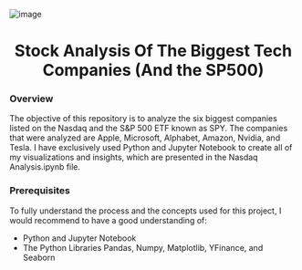 ![image](https://upload.wikimedia.org/wikipedia/commons/thumb/8/87/NASDAQ_Logo.svg/1200px-NASDAQ_Logo.svg.png)
# <div align='center'>Stock Analysis Of The Biggest Tech Companies (And the SP500)</div>
### Overview

The objective of this repository is to analyze the six biggest companies listed on the Nasdaq and the S&P 500 ETF known as SPY. The companies that were analyzed are Apple, Microsoft, Alphabet, Amazon, Nvidia, and Tesla. I have exclusively used Python and Jupyter Notebook to create all of my visualizations and insights, which are presented in the Nasdaq Analysis.ipynb file.

### Prerequisites
To fully understand the process and the concepts used for this project, I would recommend to have a good understanding of:
- Python and Jupyter Notebook
- The Python Libraries Pandas, Numpy, Matplotlib, YFinance, and Seaborn
